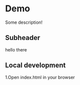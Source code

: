 # Demo

Some description!

## Subheader

hello there

## Local development
1.Open index.html in your browser